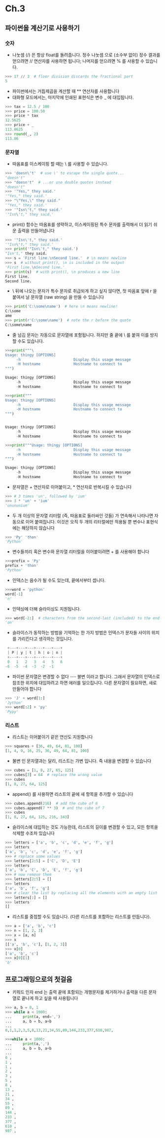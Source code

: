# Ch.3
## 파이썬을 계산기로 사용하기
### 숫자
- 나눗셈 (/) 은 항상 float를 돌려줍니다. 정수 나눗셈 으로 (소수부 없이) 정수 결과를 얻으려면 // 연산자를 사용하면 됩니다; 나머지를 얻으려면 % 를 사용할 수 있습니다.
~~~python
>>> 17 // 3  # floor division discards the fractional part
5
~~~
- 파이썬에서는 거듭제곱을 계산할 때 ** 연산자를 사용합니다
- 대화형 모드에서는, 마지막에 인쇄된 표현식은 변수 _ 에 대입됩니다.
~~~python
>>> tax = 12.5 / 100
>>> price = 100.50
>>> price * tax
12.5625
>>> price + _
113.0625
>>> round(_, 2)
113.06
~~~
### 문자열
- 따옴표를 이스케이핑 할 때는 \ 를 사용할 수 있습니다.
~~~python
>>> 'doesn\'t'  # use \' to escape the single quote...
"doesn't"
>>> "doesn't"  # ...or use double quotes instead
"doesn't"
>>> '"Yes," they said.'
'"Yes," they said.'
>>> "\"Yes,\" they said."
'"Yes," they said.'
>>> '"Isn\'t," they said.'
'"Isn\'t," they said.'
~~~
- print() 함수는 따옴표를 생략하고, 이스케이핑된 특수 문자를 출력해서 더 읽기 쉬운 출력을 만들어냅니다
~~~python
>>> '"Isn\'t," they said.'
'"Isn\'t," they said.'
>>> print('"Isn\'t," they said.')
"Isn't," they said.
>>> s = 'First line.\nSecond line.'  # \n means newline
>>> s  # without print(), \n is included in the output
'First line.\nSecond line.'
>>> print(s)  # with print(), \n produces a new line
First line.
Second line.
~~~
- \ 뒤에 나오는 문자가 특수 문자로 취급되게 하고 싶지 않다면, 첫 따옴표 앞에 r 을 붙여서 날 문자열 (raw string) 을 만들 수 있습니다
~~~python
>>> print('C:\some\name')  # here \n means newline!
C:\some
ame
>>> print(r'C:\some\name')  # note the r before the quote
C:\some\name
~~~
- 줄 넘김 문자는 자동으로 문자열에 포함됩니다. 하지만 줄 끝에 \ 를 붙여 이를 방지할 수도 있습니다.
~~~python
>>>print("""\
Usage: thingy [OPTIONS]
     -h                        Display this usage message
     -H hostname               Hostname to connect to
""")

Usage: thingy [OPTIONS]
     -h                        Display this usage message
     -H hostname               Hostname to connect to
~~~
~~~python
>>>print("""
Usage: thingy [OPTIONS]
     -h                        Display this usage message
     -H hostname               Hostname to connect to
""")


Usage: thingy [OPTIONS]
     -h                        Display this usage message
     -H hostname               Hostname to connect to
~~~
~~~python
>>>print("""Usage: thingy [OPTIONS]
     -h                        Display this usage message
     -H hostname               Hostname to connect to
""")

Usage: thingy [OPTIONS]
     -h                        Display this usage message
     -H hostname               Hostname to connect to
~~~
- 문자열은 + 연산자로 이어붙이고, * 연산자로 반복시킬 수 있습니다
~~~python
>>> # 3 times 'un', followed by 'ium'
>>> 3 * 'un' + 'ium'
'unununium'
~~~
- 두 개 이상의 문자열 리터럴 (즉, 따옴표로 둘러싸인 것들) 가 연속해서 나타나면 자동으로 이어 붙여집니다. 이것은 오직 두 개의 리터럴에만 적용될 뿐 변수나 표현식에는 해당하지 않습니다
~~~python
>>> 'Py' 'thon'
'Python'
~~~
- 변수들끼리 혹은 변수와 문자열 리터럴을 이어붙이려면 + 를 사용해야 합니다
~~~python
>>>prefix = 'Py'
prefix + 'thon'
'Python'
~~~
- 인덱스는 음수가 될 수도 있는데, 끝에서부터 셉니다.
~~~python
>>>word = 'python'
word[-1]
'n'
~~~
- 인덱싱에 더해 슬라이싱도 지원됩니다.
~~~python
>>> word[-2:]  # characters from the second-last (included) to the end
'on'
~~~
- 슬라이스가 동작하는 방법을 기억하는 한 가지 방법은 인덱스가 문자들 사이의 위치를 가리킨다고 생각하는 것입니다.
~~~python
 +---+---+---+---+---+---+
 | P | y | t | h | o | n |
 +---+---+---+---+---+---+
 0   1   2   3   4   5   6
-6  -5  -4  -3  -2  -1
~~~
- 파이썬 문자열은 변경할 수 없다 --- 불변 이라고 합니다. 그래서 문자열의 인덱스로 참조한 위치에 대입하려고 하면 에러를 일으킵니다. 다른 문자열이 필요하면, 새로 만들어야 합니다
~~~python
>>> 'J' + word[1:]
'Jython'
>>> word[:2] + 'py'
'Pypy'
~~~
### 리스트
- 리스트는 이어붙이기 같은 연산도 지원합니다
~~~python
>>> squares + [36, 49, 64, 81, 100]
[1, 4, 9, 16, 25, 36, 49, 64, 81, 100]
~~~
- 불변 인 문자열과는 달리, 리스트는 가변 입니다. 즉 내용을 변경할 수 있습니다
~~~python
>>> cubes = [1, 8, 27, 65, 125]
>>> cubes[3] = 64  # replace the wrong value
>>> cubes
[1, 8, 27, 64, 125]
~~~
- append() 를 사용하면 리스트의 끝에 새 항목을 추가할 수 있습니다
~~~python
>>> cubes.append(216)  # add the cube of 6
>>> cubes.append(7 ** 3)  # and the cube of 7
>>> cubes
[1, 8, 27, 64, 125, 216, 343]
~~~
- 슬라이스에 대입하는 것도 가능한데, 리스트의 길이를 변경할 수 있고, 모든 항목을 삭제할 수조차 있습니다
~~~python
>>> letters = ['a', 'b', 'c', 'd', 'e', 'f', 'g']
>>> letters
['a', 'b', 'c', 'd', 'e', 'f', 'g']
>>> # replace some values
>>> letters[2:5] = ['C', 'D', 'E']
>>> letters
['a', 'b', 'C', 'D', 'E', 'f', 'g']
>>> # now remove them
>>> letters[2:5] = []
>>> letters
['a', 'b', 'f', 'g']
>>> # clear the list by replacing all the elements with an empty list
>>> letters[:] = []
>>> letters
[]
~~~
- 리스트를 중첩할 수도 있습니다. (다른 리스트를 포함하는 리스트를 만듭니다).
~~~python
>>> a = ['a', 'b', 'c']
>>> n = [1, 2, 3]
>>> x = [a, n]
>>> x
[['a', 'b', 'c'], [1, 2, 3]]
>>> x[0]
['a', 'b', 'c']
>>> x[0][1]
'b'
~~~

## 프로그래밍으로의 첫걸음
- 키워드 인자 end 는 출력 끝에 포함되는 개행문자를 제거하거나 출력을 다른 문자열로 끝나게 하고 싶을 때 사용됩니다
~~~python
>>> a, b = 0, 1
>>> while a < 1000:
...     print(a, end=',')
...     a, b = b, a+b
...
0,1,1,2,3,5,8,13,21,34,55,89,144,233,377,610,987,
~~~
~~~python
>>>while a < 1000:
...     print(a,',')
...     a, b = b, a+b
...
0 ,
1 ,
1 ,
2 ,
3 ,
5 ,
8 ,
13 ,
21 ,
34 ,
55 ,
89 ,
144 ,
233 ,
377 ,
610 ,
987 ,
~~~
     
